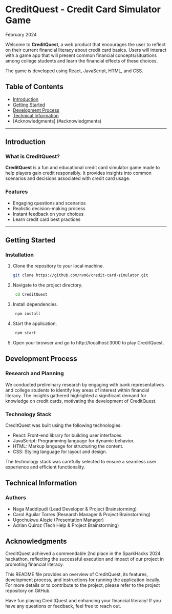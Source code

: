 # CreditQuest - Credit Card Simulator Game

February 2024

Welcome to **CreditQuest**, a web product that encourages the user to reflect on their current financial literacy about credit card basics. Users will interact with a game app that will present common financial concepts/situations among college students and learn the financial effects of these choices.

The game is developed using React, JavaScript, HTML, and CSS.

## Table of Contents
- [Introduction](#introduction)
- [Getting Started](#getting-started)
- [Development Process](#development-process)
- [Technical Information](#technical-information)
- [Acknowledgments] (#acknowledgments)

---

## Introduction

### What is CreditQuest?
**CreditQuest** is a fun and educational credit card simulator game made to help players gain credit responsibly. It provides insights into common scenarios and decisions associated with credit card usage.

### Features
- Engaging questions and scenarios
- Realistic decision-making process
- Instant feedback on your choices
- Learn credit card best practices

---

## Getting Started

### Installation
1. Clone the repository to your local machine.
   ```bash
   git clone https://github.com/nvm6/credit-card-simulator.git
2. Navigate to the project directory.
   ```bash
    cd CreditQuest
3. Install dependencies.
   ```bash
    npm install
4. Start the application.
   ```bash
    npm start
5. Open your browser and go to http://localhost:3000 to play CreditQuest.


## Development Process

### Research and Planning
We conducted preliminary research by engaging with bank representatives and college students to identify key areas of interest within financial literacy. 
The insights gathered highlighted a significant demand for knowledge on credit cards, motivating the development of CreditQuest.

### Technology Stack
CreditQuest was built using the following technologies:

- React: Front-end library for building user interfaces.
- JavaScript: Programming language for dynamic behavior.
- HTML: Markup language for structuring the content.
- CSS: Styling language for layout and design.

The technology stack was carefully selected to ensure a seamless user experience and efficient functionality.

## Technical Information

### Authors
- Naga Maddipudi (Lead Developer & Project Brainstorming)
- Carol Aguilar Torres (Research Manager & Project Brainstorming)
- Ugochukwu Alozie (Presentation Manager)
- Adrian Quiroz (Tech Help & Project Brainstorming)

## Acknowledgments

CreditQuest achieved a commendable 2nd place in the SparkHacks 2024 hackathon, reflecting the successful execution and impact of our project in promoting financial literacy.

This README file provides an overview of CreditQuest, its features, development process, and instructions for running the application locally. 
For more details or to contribute to the project, please refer to the project repository on GitHub.


Have fun playing CreditQuest and enhancing your financial literacy! 
If you have any questions or feedback, feel free to reach out.

